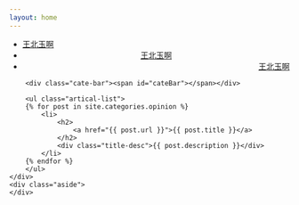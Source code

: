 ```yaml
---
layout: home
---
```


<div class="index-content opinion">
    <div class="section">
        <ul class="artical-cate">
            <li><a href="/"><span>王北玉啊</span></a></li>
            <li class="on" style="text-align:center"><a href="/opinion"><span>王北玉啊</span></a></li>
            <li style="text-align:right"><a href="/project"><span>王北玉啊</span></a></li>
        </ul>

        <div class="cate-bar"><span id="cateBar"></span></div>

        <ul class="artical-list">
        {% for post in site.categories.opinion %}
            <li>
                <h2>
                    <a href="{{ post.url }}">{{ post.title }}</a>
                </h2>
                <div class="title-desc">{{ post.description }}</div>
            </li>
        {% endfor %}
        </ul>
    </div>
    <div class="aside">
    </div>
</div>
